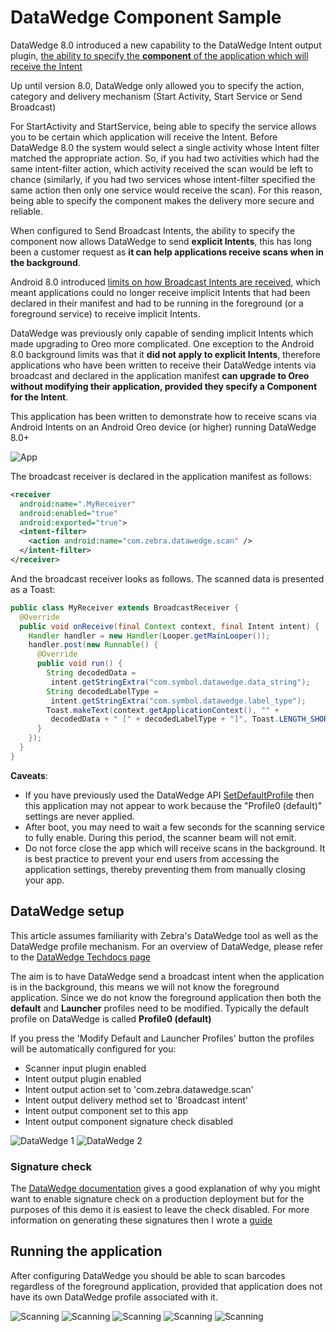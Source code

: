 # DataWedge Component Sample

DataWedge 8.0 introduced a new capability to the DataWedge Intent output plugin, [the ability to specify the **component** of the application which will receive the Intent](https://techdocs.zebra.com/datawedge/latest/guide/output/intent/#intentoutputsetup)

Up until version 8.0, DataWedge only allowed you to specify the action, category and delivery mechanism (Start Activity, Start Service or Send Broadcast)

For StartActivity and StartService, being able to specify the service allows you to be certain which application will receive the Intent.  Before DataWedge 8.0 the system would select a single activity whose Intent filter matched the appropriate action.  So, if you had two activities which had the same intent-filter action, which activity received the scan would be left to chance (similarly, if you had two services whose intent-filter specified the same action then only one service would receive the scan).  For this reason, being able to specify the component makes the delivery more secure and reliable.

When configured to Send Broadcast Intents, the ability to specify the component now allows DataWedge to send **explicit Intents**, this has long been a customer request as **it can help applications receive scans when in the background**.

Android 8.0 introduced [limits on how Broadcast Intents are received](https://developer.android.com/about/versions/oreo/background#broadcasts), which meant applications could no longer receive implicit Intents that had been declared in their manifest and had to be running in the foreground (or a foreground service) to receive implicit Intents.  

DataWedge was previously only capable of sending implicit Intents which made upgrading to Oreo more complicated.  One exception to the Android 8.0 background limits was that it **did not apply to explicit Intents**, therefore applications who have been written to receive their DataWedge intents via broadcast and declared in the application manifest **can upgrade to Oreo without modifying their application, provided they specify a Component for the Intent**.

This application has been written to demonstrate how to receive scans via Android Intents on an Android Oreo device (or higher) running DataWedge 8.0+

![App](https://github.com/darryncampbell/DataWedge-Component-Sample/raw/master/screenshots/app.jpg)


The broadcast receiver is declared in the application manifest as follows:
```xml
<receiver
  android:name=".MyReceiver"
  android:enabled="true"
  android:exported="true">
  <intent-filter>
    <action android:name="com.zebra.datawedge.scan" />
  </intent-filter>
</receiver>
```

And the broadcast receiver looks as follows.  The scanned data is presented as a Toast:

```java
public class MyReceiver extends BroadcastReceiver {
  @Override
  public void onReceive(final Context context, final Intent intent) {
    Handler handler = new Handler(Looper.getMainLooper());
    handler.post(new Runnable() {
      @Override
      public void run() {
        String decodedData = 
         intent.getStringExtra("com.symbol.datawedge.data_string");
        String decodedLabelType = 
         intent.getStringExtra("com.symbol.datawedge.label_type");
        Toast.makeText(context.getApplicationContext(), "" +
         decodedData + " [" + decodedLabelType + "]", Toast.LENGTH_SHORT).show();
      }
    });
  }
}
```

**Caveats**:
- If you have previously used the DataWedge API [SetDefaultProfile](https://techdocs.zebra.com/datawedge/8-0/guide/api/setdefaultprofile/) then this application may not appear to work because the "Profile0 (default)" settings are never applied. 
- After boot, you may need to wait a few seconds for the scanning service to fully enable.  During this period, the scanner beam will not emit.
- Do not force close the app which will receive scans in the background.  It is best practice to prevent your end users from accessing the application settings, thereby preventing them from manually closing your app.

## DataWedge setup

This article assumes familiarity with Zebra's DataWedge tool as well as the DataWedge profile mechanism.  For an overview of DataWedge, please refer to the [DataWedge Techdocs page](https://techdocs.zebra.com/datawedge/latest/guide/overview/)

The aim is to have DataWedge send a broadcast intent when the application is in the background, this means we will not know the foreground application.  Since we do not know the foreground application then both the **default** and **Launcher** profiles need to be modified.  Typically the default profile on DataWedge is called **Profile0 (default)**

If you press the 'Modify Default and Launcher Profiles' button the profiles will be automatically configured for you:

- Scanner input plugin enabled
- Intent output plugin enabled
- Intent output action set to 'com.zebra.datawedge.scan'
- Intent output delivery method set to 'Broadcast intent'
- Intent output component set to this app
- Intent output component signature check disabled

![DataWedge 1](https://github.com/darryncampbell/DataWedge-Component-Sample/raw/master/screenshots/dw_1.jpg)
![DataWedge 2](https://github.com/darryncampbell/DataWedge-Component-Sample/raw/master/screenshots/dw_2.jpg)

### Signature check

The [DataWedge documentation](https://techdocs.zebra.com/datawedge/8-0/guide/output/intent/) gives a good explanation of why you might want to enable signature check on a production deployment but for the purposes of this demo it is easiest to leave the check disabled.  For more information on generating these signatures then I wrote a [guide](https://github.com/darryncampbell/MX-SignatureAuthentication-Demo) 

## Running the application

After configuring DataWedge you should be able to scan barcodes regardless of the foreground application, provided that application does not have its own DataWedge profile associated with it.

![Scanning](https://github.com/darryncampbell/DataWedge-Component-Sample/raw/master/screenshots/scan_1.jpg)
![Scanning](https://github.com/darryncampbell/DataWedge-Component-Sample/raw/master/screenshots/scan_2.jpg)
![Scanning](https://github.com/darryncampbell/DataWedge-Component-Sample/raw/master/screenshots/scan_3.jpg)
![Scanning](https://github.com/darryncampbell/DataWedge-Component-Sample/raw/master/screenshots/scan_4.jpg)
![Scanning](https://github.com/darryncampbell/DataWedge-Component-Sample/raw/master/screenshots/scan_5.jpg)

